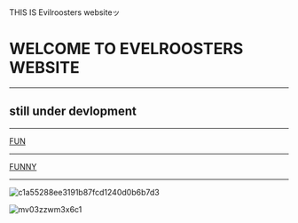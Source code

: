 


<html lang="en">

<html>

<head>
	THIS IS Evilroosters websiteッ 
</head>
<body> 
<h1>WELCOME TO EVELROOSTERS WEBSITE </h1>
<hr/>
<h2>still under devlopment</h2>
<hr>

<a href="https://www.youtube.com/watch?v=sYmOR_yTPv4">FUN</a>
  <hr>
<a href="https://www.youtube.com/watch?v=uKYV2qjYIS0&t=1s">FUNNY</a>
  <hr> 
<a href="https://coolsymbol.com/"></a>
<html lang="en">

![c1a55288ee3191b87fcd1240d0b6b7d3](https://github.com/user-attachments/assets/d85e2717-180d-4415-96c9-9b64c05fb9b5)























































































































































































































































































![mv03zzwm3x6c1](https://github.com/user-attachments/assets/90867db5-9c05-4963-a04b-9ef1b836267e)

</body>

<html>

<head>
